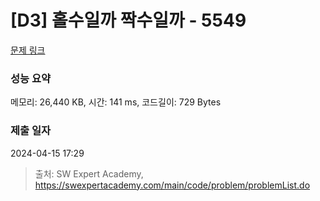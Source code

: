 # [D3] 홀수일까 짝수일까 - 5549 

[문제 링크](https://swexpertacademy.com/main/code/problem/problemDetail.do?contestProbId=AWWxpEDaAVoDFAW4) 

### 성능 요약

메모리: 26,440 KB, 시간: 141 ms, 코드길이: 729 Bytes

### 제출 일자

2024-04-15 17:29



> 출처: SW Expert Academy, https://swexpertacademy.com/main/code/problem/problemList.do